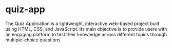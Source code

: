 # quiz-app
The Quiz Application is a lightweight, interactive web-based project built using HTML, CSS, and JavaScript. Its main objective is to provide users with an engaging platform to test their knowledge across different topics through multiple-choice questions

